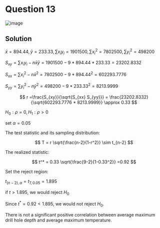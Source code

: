 # Question 13
![image](https://github.com/user-attachments/assets/ab69887b-bc2b-46f1-96cf-7f0243e0b310)
## Solution

$\bar{x} = 894.44, \bar{y} = 233.33,\sum x_iy_i = 1901500, \sum x_i^2 = 7802500, \sum y_i^2 = 498200$

$S_{xy} = \sum x_iy_i -n \bar{x} \bar{y} = 1901500 - 9 * 894.44 * 233.33 = 23202.8332$

$S_{xx} = \sum x_i^2 -n \bar{x}^2 = 7802500 - 9 * 894.44^2 = 602293.7776$

$S_{yy} = \sum y_i^2 -n \bar{y}^2 = 498200 - 9 * 233.33^2 = 8213.9999$

$$
r =\frac{S_{xy}}{\sqrt{S_{xx} S_{yy}}} = \frac{23202.8332}{\sqrt{602293.7776 * 8213.9999}} \approx 0.33
$$

$H_0: \rho=0, H_1:\rho > 0$

set $\alpha=0.05$

The test statistic and its sampling distribution:

$$
T = r \sqrt{\frac{n-2}{1-r^2}} \sim t_{n-2}
$$

The realized statistic:

$$
t^* = 0.33 \sqrt{\frac{9-2}{1-0.33^2}} =0.92
$$

Set the reject region:

$t_{(n-2),\alpha}=t_{7,0.05}=1.895$

if $t>1.895$, we would reject $H_0$

Since $t^*= 0.92 < 1.895$, we would not reject $H_0$.

There is not a significant positive correlation between average maximum drill hole depth and average maximum temperature.
